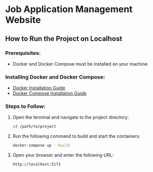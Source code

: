 # Job Application Management Website

## How to Run the Project on Localhost

### Prerequisites:

- Docker and Docker Compose must be installed on your machine.

### Installing Docker and Docker Compose:

- [Docker Installation Guide](https://docs.docker.com/get-docker/)
- [Docker Compose Installation Guide](https://docs.docker.com/compose/install/)

### Steps to Follow:

1. Open the terminal and navigate to the project directory:

   ```sh
   cd /path/to/project

2. Run the following command to build and start the containers:

   ```sh
   docker-compose up --build
   ```

3. Open your browser and enter the following URL:

   ```sh
   http://localhost:5173
   ```

